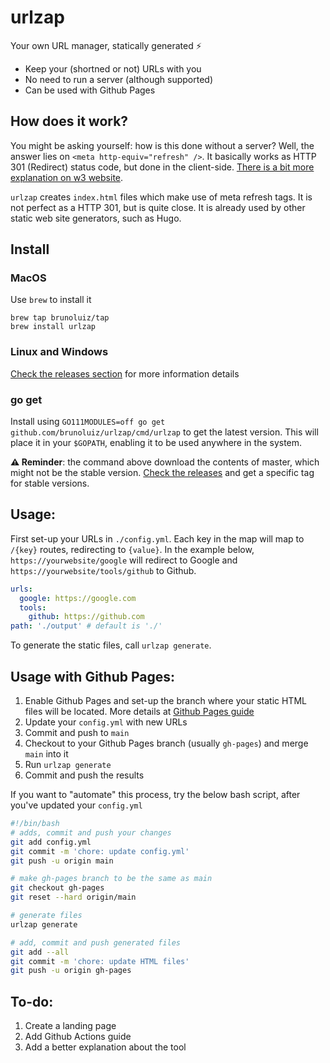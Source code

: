 # urlzap

Your own URL manager, statically generated ⚡️

- Keep your (shortned or not) URLs with you
- No need to run a server (although supported)
- Can be used with Github Pages

## How does it work?

You might be asking yourself: how is this done without a server? Well, the answer lies on
`<meta http-equiv="refresh" />`. It basically works as HTTP 301 (Redirect) status code,
but done in the client-side. [There is a bit more explanation on w3 website](https://www.w3.org/TR/WCAG20-TECHS/H76.html).

`urlzap` creates `index.html` files which make use of meta refresh tags. It is not perfect
as a HTTP 301, but is quite close. It is already used by other static web site generators,
such as Hugo.

## Install

### MacOS

Use `brew` to install it

```
brew tap brunoluiz/tap
brew install urlzap
```

### Linux and Windows

[Check the releases section](https://github.com/brunoluiz/urlzap/releases) for more information details 

### go get

Install using `GO111MODULES=off go get github.com/brunoluiz/urlzap/cmd/urlzap` to get the latest version. This will place it in your `$GOPATH`, enabling it to be used anywhere in the system.

**⚠️ Reminder**: the command above download the contents of master, which might not be the stable version. [Check the releases](https://github.com/brunoluiz/urlzap/releases) and get a specific tag for stable versions.

## Usage:

First set-up your URLs in `./config.yml`. Each key in the map will map to `/{key}` routes,
redirecting to `{value}`. In the example below, `https://yourwebsite/google` will 
redirect to Google and `https://yourwebsite/tools/github` to Github.

```yaml
urls:
  google: https://google.com
  tools:
    github: https://github.com
path: './output' # default is './'
```

To generate the static files, call `urlzap generate`.

## Usage with Github Pages:

1. Enable Github Pages and set-up the branch where your static HTML files will be located.
More details at [Github Pages guide](https://pages.github.com/)
1. Update your `config.yml` with new URLs
1. Commit and push to `main`
1. Checkout to your Github Pages branch (usually `gh-pages`) and merge `main` into it
1. Run `urlzap generate`
1. Commit and push the results

If you want to "automate" this process, try the below bash script, after you've updated
your `config.yml`

```sh
#!/bin/bash
# adds, commit and push your changes
git add config.yml
git commit -m 'chore: update config.yml'
git push -u origin main

# make gh-pages branch to be the same as main
git checkout gh-pages
git reset --hard origin/main

# generate files
urlzap generate

# add, commit and push generated files
git add --all
git commit -m 'chore: update HTML files'
git push -u origin gh-pages
```

## To-do:

1. Create a landing page
1. Add Github Actions guide
1. Add a better explanation about the tool
